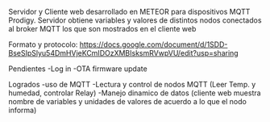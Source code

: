 Servidor y Cliente web desarrollado en METEOR para dispositivos MQTT Prodigy.
Servidor obtiene variables y valores de distintos nodos conectados al broker MQTT
los que son mostrados en el cliente web

Formato y protocolo: 
https://docs.google.com/document/d/1SDD-BseSIpSlyu54DmHVjeKCmIDOzXMBIsksmRVwpVU/edit?usp=sharing

Pendientes
-Log in
-OTA firmware update

Logrados
-uso de MQTT
-Lectura y control de nodos MQTT (Leer Temp. y humedad, controlar Relay)
-Manejo dinamico de datos (cliente web muestra nombre de variables y unidades de valores de acuerdo a lo que el nodo informa)
